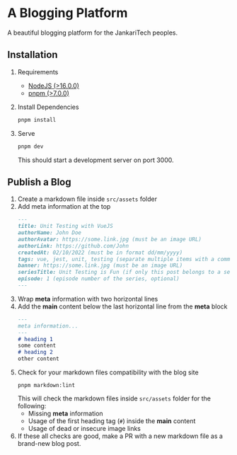 # A Blogging Platform

A beautiful blogging platform for the JankariTech peoples.

## Installation

1. Requirements
   - [NodeJS (>16.0.0)](https://nodejs.org/en/download/)
   - [pnpm (>7.0.0)](https://pnpm.io/installation)

2. Install Dependencies
    ```bash
    pnpm install
    ```

3. Serve
    ```bash
    pnpm dev
    ```
   This should start a development server on port 3000.

## Publish a Blog

1. Create a markdown file inside `src/assets` folder
2. Add meta information at the top
    ```md
    ---
    title: Unit Testing with VueJS
    authorName: John Doe
    authorAvatar: https://some.link.jpg (must be an image URL)
    authorLink: https://github.com/John
    createdAt: 02/10/2022 (must be in format dd/mm/yyyy)
    tags: vue, jest, unit, testing (separate multiple items with a comma `,` character)
    banner: https://some.link.jpg (must be an image URL)
    seriesTitle: Unit Testing is Fun (if only this post belongs to a series, optional)
    episode: 1 (episode number of the series, optional)
    ---
    ```
3. Wrap **meta** information with two horizontal lines
4. Add the **main** content below the last horizontal line from the **meta** block
    ```md
    ---
    meta information...
    ---
    # heading 1
    some content
    # heading 2
    other content

    ```
5. Check for your markdown files compatibility with the blog site
    ```shell
    pnpm markdown:lint
    ```
   This will check the markdown files inside `src/assets` folder for the following:
   - Missing **meta** information
   - Usage of the first heading tag (`#`) inside the **main** content
   - Usage of dead or insecure image links
6. If these all checks are good, make a PR with a new markdown file as a brand-new blog post.

